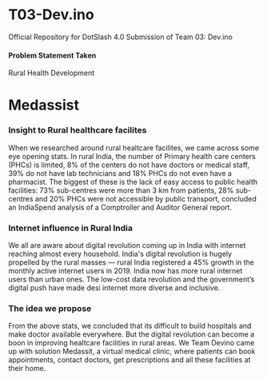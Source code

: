 # T03-Dev.ino
Official Repository for DotSlash 4.0 Submission of Team 03: Dev.ino

#### Problem Statement Taken
Rural Health Development

# Medassist

### Insight to Rural healthcare facilites 
When we researched around rural healtcare facilites, we came across some eye opening stats. 
In rural India, the number of Primary health care centers (PHCs) is limited, 8% of the centers do not have doctors or medical staff, 39% do not have lab technicians and 18% PHCs do not even have a pharmacist.
The biggest of these is the lack of easy access to public health facilities: 73% sub-centres were more than 3 km from patients, 28% sub-centres and 20% PHCs were not accessible by public transport, concluded an IndiaSpend analysis of a Comptroller and Auditor General report.

### Internet influence in Rural India
We all are aware about digital revolution coming up in India with internet reaching almost every household. 
India's digital revolution is hugely propelled by the rural masses — rural India registered a 45% growth in the monthly active internet users in 2019. India now has more rural internet users than urban ones. The low-cost data revolution and the government’s digital push have made desi internet more diverse and inclusive.

### The idea we propose
From the above stats, we concluded that its difficult to build hospitals and make doctor available everywhere. But the digital revolution can become a boon in improving healtcare facilities in rural areas. 
We Team Devino came up with solution Medassit, a virtual medical clinic, where patients can book appointments, contact doctors, get prescriptions and all these facilities at their home.
